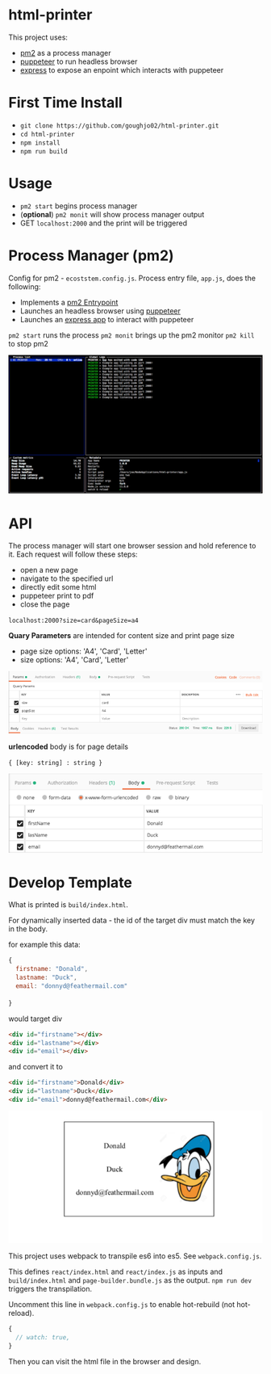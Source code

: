 # html-printer

This project uses:

 - [pm2](https://pm2.io/doc/en//) as a process manager
 - [puppeteer](https://github.com/GoogleChrome/puppeteer) to run headless browser
 - [express](https://expressjs.com/) to expose an enpoint which interacts with puppeteer

# First Time Install

 - `git clone https://github.com/goughjo02/html-printer.git`
 - `cd html-printer`
 - `npm install`
 - `npm run build`

# Usage

 - `pm2 start` begins process manager
 - (**optional**) `pm2 monit` will show process manager output
 - GET `localhost:2000` and the print will be triggered

 # Process Manager (pm2)

Config for pm2 - `ecoststem.config.js`. 
Process entry file, `app.js`, does the following:

 - Implements a [pm2 Entrypoint](https://pm2.io/doc/en/runtime/guide/entrypoint/)
 - Launches an headless browser using [puppeteer](https://github.com/GoogleChrome/puppeteer)
 - Launches an [express app](https://expressjs.com/) to interact with puppeteer

`pm2 start` runs the process
`pm2 monit` brings up the pm2 monitor
`pm2 kill` to stop pm2 

 ![pm2-example](./example-images/pm2-example.png)

 # API

 The process manager will start one browser session and hold reference to it. Each request will follow these steps:
 
  - open a new page
  - navigate to the specified url
  - directly edit some html
  - puppeteer print to pdf
  - close the page

  `localhost:2000?size=card&pageSize=a4`

**Quary Parameters** are intended for content size and print page size

 - page size options: 'A4', 'Card', 'Letter'
 - size options: 'A4', 'Card', 'Letter'

 ![pm2-example](./example-images/query-example.png)

**urlencoded** body is for page details

`{ [key: string] : string }`

 ![pm2-example](./example-images/body-example.png)

 # Develop Template

 What is printed is `build/index.html`. 

 For dynamically inserted data - the id of the target div must match the key in the body.

 for example this data: 

 ````js
 {
   firstname: "Donald",
   lastname: "Duck",
   email: "donnyd@feathermail.com"

 }
 ````

 would target div

 ````html
 <div id="firstname"></div>
 <div id="lastname"></div>
 <div id="email"></div>
 ````

 and convert it to 

 ````html
 <div id="firstname">Donald</div>
 <div id="lastname">Duck</div>
 <div id="email">donnyd@feathermail.com</div>
 ````

 ![result-example](./example-images/example-result.png)

 This project uses webpack to transpile es6 into es5. See `webpack.config.js`.
 
 This defines `react/index.html` and `react/index.js` as inputs and `build/index.html` and `page-builder.bundle.js` as the output. `npm run dev` triggers the transpilation.

  Uncomment this line in `webpack.config.js` to enable hot-rebuild (not hot-reload).
  ````js
  {
    // watch: true,
  }
  ````

  Then you can visit the html file in the browser and design.


